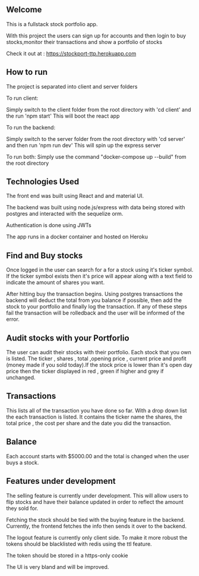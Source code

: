 
## Welcome

This is a fullstack stock portfolio app.

With this project the users can sign up for accounts and then login to buy stocks,monitor their transactions and show a portfolio of stocks

Check it out at : https://stockport-ttp.herokuapp.com

## How to run 

The project is separated into client and server folders

To run client:

Simply switch to the client folder from the root directory with 'cd client' and the run 'npm start'
This will boot the react app

To run the backend:

Simply switch to the server folder from the root directory with 'cd server' and then run 'npm run dev'
This will spin up the express server

To run both:
Simply use the command "docker-compose up --build" from the root directory

## Technologies Used

The front end was built using React and and material UI.

The backend was built using node.js/express with data being stored with postgres and interacted with the sequelize orm.

Authentication is done using JWTs

The app runs in a docker container and hosted on Heroku

## Find and Buy stocks

Once logged in the user can search for a for a stock using it's ticker symbol. If the ticker symbol exists then it's price will
appear along with a text field to indicate the amount of shares you want.

After hitting buy the transaction begins. Using postgres transactions the backend will deduct the total from you balance if possible,
then add the stock to your portfolio and finally log the transaction. If any of these steps fail the transaction will be rolledback
and the user will be informed of the error.

## Audit stocks with your Portforlio

The user can audit their stocks with their portfolio. Each stock that you own is listed. The ticker , shares , total ,opening price , 
current price and profit (money made if you sold today).If the stock price is lower than it's open day price then the ticker 
displayed in red , green if higher and grey if unchanged.


## Transactions

This lists all of the transaction you have done so far. With a drop down list the each transaction is listed. It contains the ticker name
the shares, the total price , the cost per share and the date you did the transaction.


## Balance

Each account starts with $5000.00 and the total is changed when the user buys a stock.

## Features under development

The selling feature is currently under development. This will allow users to flip stocks and have their balance updated in order to
reflect the amount they sold for.

Fetching the stock should be tied with the buying feature in the backend. Currently, the frontend fetches the info then sends it over to
the backend.

The logout feature is currently only client side. To make it more robust the tokens should be 
blacklisted with redis using the ttl feature.

The token should be stored in a https-only cookie

The UI is very bland and will be improved.
